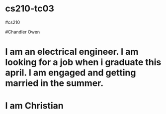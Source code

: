 # cs210-tc03

#cs210

#Chandler Owen

# I am an electrical engineer. I am looking for a job when i graduate this april. I am engaged and getting married in the summer.
# I am Christian
